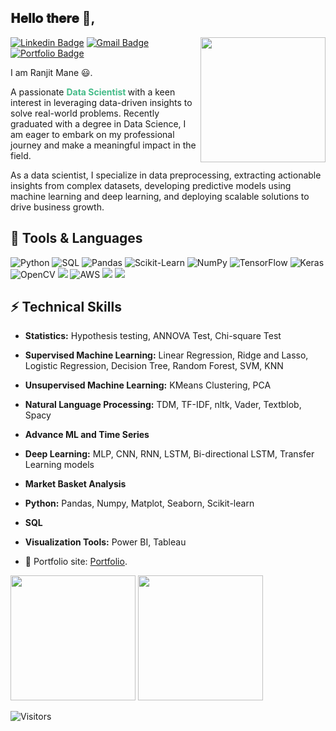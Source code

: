 <h2> 𝐇𝐞𝐥𝐥𝐨 𝐭𝐡𝐞𝐫𝐞 👋, </h2>

<img align='right' src='https://user-images.githubusercontent.com/5713670/87202985-820dcb80-c2b6-11ea-9f56-7ec461c497c3.gif' width='200"'>

[![Linkedin Badge](https://img.shields.io/badge/-Ranjit%20Mane-blue?style=flat-square&logo=Linkedin&logoColor=white&link=https://linkedin.com/in/ranjit-mane-9a49a6294/)](https://linkedin.com/in/ranjit-mane-9a49a6294/) 
[![Gmail Badge](https://img.shields.io/badge/-maneranjit4@gmail.com-c14438?style=flat-square&logo=Gmail&logoColor=white&link=mailto:maneranjit4@gmail.com)](mailto:maneranjit4@gmail.com)
[![Portfolio Badge](https://img.shields.io/badge/-Ranjit's%20Portfolio-blue?style=flat-square&logo=github&logoColor=white&link=https://maneranjit4.github.io/ranjit-portfolio/)](https://maneranjit4.github.io/ranjit-portfolio/)

I am Ranjit Mane 😃. 
<p> A passionate <b style="color:#44bb88;"> Data Scientist </b> with a keen interest in leveraging data-driven insights to solve real-world problems. Recently graduated with a degree in Data Science, I am eager to embark on my professional journey and make a meaningful impact in the field.</p>
<p> As a data scientist, I specialize in data preprocessing, extracting actionable insights from complex datasets, developing predictive models using machine learning and deep learning, and deploying scalable solutions to drive business growth.</p>

## 🤖 Tools & Languages
![Python](https://img.shields.io/badge/-Python-000?&logo=Python)
![SQL](https://img.shields.io/badge/-SQL-000?&logo=MySQL)
![Pandas](https://img.shields.io/badge/-Pandas-000?&logo=Pandas)
![Scikit-Learn](https://img.shields.io/badge/-Scikit--Learn-000?&logo=Scikitlearn)
![NumPy](https://img.shields.io/badge/-NumPy-000?&logo=numpy)
![TensorFlow](https://img.shields.io/badge/-TensorFlow-000?&logo=TensorFlow)
![Keras](https://img.shields.io/badge/-Keras-000?&logo=keras)
![OpenCV](https://img.shields.io/badge/-OpenCV-000?&logo=opencv)
![](https://img.shields.io/badge/-SciPy-000?&logo=Scipy)
![AWS](https://img.shields.io/badge/-AWS-000?&logo=Amazon-AWS&logoColor=F90)
![](https://img.shields.io/badge/-Tableau-000?&logo=tableau)
![](https://img.shields.io/badge/-Power%20BI-000?&logo=powerbi)


## ⚡ Technical Skills
- **Statistics:** Hypothesis testing, ANNOVA Test, Chi-square Test
- **Supervised Machine Learning:** Linear Regression, Ridge and Lasso, Logistic Regression, Decision Tree, Random Forest, SVM, KNN
- **Unsupervised Machine Learning:** KMeans Clustering, PCA
- **Natural Language Processing:** TDM, TF-IDF, nltk, Vader, Textblob, Spacy
- **Advance ML and Time Series**
- **Deep Learning:** MLP, CNN, RNN, LSTM, Bi-directional LSTM, Transfer Learning models
- **Market Basket Analysis**
- **Python:** Pandas, Numpy, Matplot, Seaborn, Scikit-learn
- **SQL**
- **Visualization Tools:** Power BI, Tableau


- 🎯 Portfolio site: [Portfolio](https://maneranjit4.github.io/ranjit-portfolio/).

<img height="200px" src="https://github-readme-stats.vercel.app/api?username=maneranjit4&hide=[%22issues%22]&show_icons=true"></img>
<img height="200px" src="https://github-readme-stats.vercel.app/api/top-langs/?username=maneranjit4&hide=css&hide_border=true&langs_count=4&hide_title=true"></img>


![Visitors](https://api.visitorbadge.io/api/visitors?path=https%3A%2F%2Fgithub.com%2Fmaneranjit4%2F&label=Visitors&countColor=%23263759)

